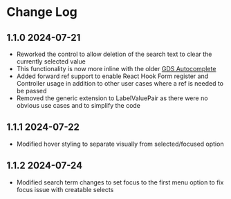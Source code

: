 # Change Log

## 1.1.0 2024-07-21

- Reworked the control to allow deletion of the search text to clear the currently selected value
- This functionality is now more inline with the older [GDS Autocomplete](https://alphagov.github.io/accessible-autocomplete/examples/)
- Added forward ref support to enable React Hook Form register and Controller usage in addition to other user cases where a ref is needed to be passed
- Removed the generic extension to LabelValuePair as there were no obvious use cases and to simplify the code

## 1.1.1 2024-07-22

- Modified hover styling to separate visually from selected/focused option

## 1.1.2 2024-07-24

- Modified search term changes to set focus to the first menu option to fix focus issue with creatable selects
